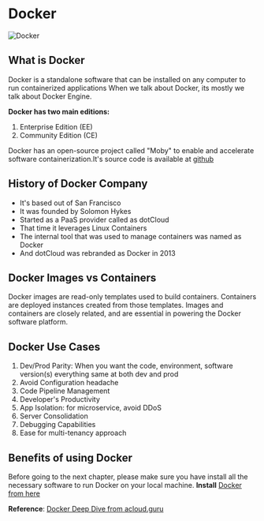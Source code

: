 # Docker

![ Docker ](../../assets/images/containers/docker.png)

## What is Docker
Docker is a standalone software that can be installed on any computer to run containerized applications
When we talk about Docker, its mostly we talk about Docker Engine.

**Docker has two main editions:**

1. Enterprise Edition (EE)
2. Community Edition (CE)

Docker has an open-source project called "Moby"  to enable and accelerate software containerization.It's source code is available at [github](https://github.com/moby/moby "moby project")

## History of Docker Company
- It's based out of San Francisco
- It was founded by Solomon Hykes
- Started as a PaaS provider called as dotCloud
- That time it leverages Linux Containers
- The internal tool that was used to manage containers was named as Docker
- And dotCloud was rebranded as Docker in 2013

## Docker Images vs Containers
Docker images are read-only templates used to build containers. Containers are deployed instances created from those templates. Images and containers are closely related, and are essential in powering the Docker software platform.

## Docker Use Cases
1. Dev/Prod Parity: When you want the code, environment, software version(s) everything same at both dev and prod
2. Avoid Configuration headache
3. Code Pipeline Management
4. Developer's Productivity
5. App Isolation: for microservice, avoid DDoS
6. Server Consolidation
7. Debugging Capabilities
8. Ease for multi-tenancy approach

## Benefits of using Docker


Before going to the next chapter, please make sure you have install all the necessary software to run Docker on your local machine.
**Install** [Docker from here](https://docs.docker.com/get-docker/ "Download Docker")

**Reference**: [Docker Deep Dive from acloud.guru](https://acloudguru.com/course/docker-deep-dive "Docker Deep Dive from Acloud.guru")

